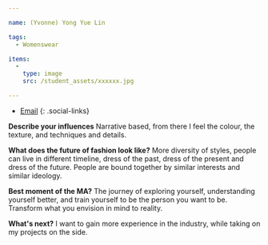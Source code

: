 ```yaml
---

name: (Yvonne) Yong Yue Lin

tags:
  - Womenswear

items:
  -
    type: image
    src: /student_assets/xxxxxx.jpg

---
```


* [Email](mailto:yongyue.lin@network.rca.ac.uk)
{: .social-links}

**Describe your influences**
Narrative based, from there I feel the colour, the texture, and techniques
and details.

**What does the future of fashion look like?**
More diversity of styles, people can live in different timeline, dress of
the past, dress of the present and dress of the future.  People are bound
together by similar interests and similar ideology.

**Best moment of the MA?**
The journey of exploring yourself, understanding yourself better, and train
yourself to be the person you want to be.  Transform what you envision in
mind to reality.

**What's next?**
I want to gain more experience in the industry, while taking on my projects
on the side.
